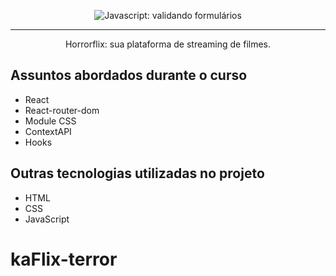 <p align="center"> <img src="https://imgur.com/5OSxg3h.png" alt="Javascript: validando formulários"> </p>

<hr>

<p align="center">Horrorflix: sua plataforma de streaming de filmes.</p>

## Assuntos abordados durante o curso
* React
* React-router-dom
* Module CSS
* ContextAPI
* Hooks

## Outras tecnologias utilizadas no projeto
* HTML
* CSS
* JavaScript
# kaFlix-terror
